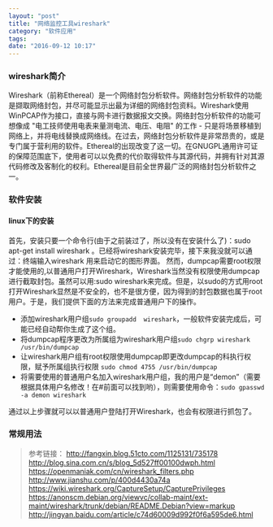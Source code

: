 ```yaml
---
layout: "post"
title: "网络监控工具wireshark"
category: "软件应用"
tags:  
date: "2016-09-12 10:17"
---
```


### wireshark简介

Wireshark（前称Ethereal）是一个网络封包分析软件。网络封包分析软件的功能是撷取网络封包，并尽可能显示出最为详细的网络封包资料。Wireshark使用WinPCAP作为接口，直接与网卡进行数据报文交换。网络封包分析软件的功能可想像成 "电工技师使用电表来量测电流、电压、电阻" 的工作 - 只是将场景移植到网络上，并将电线替换成网络线。在过去，网络封包分析软件是非常昂贵的，或是专门属于营利用的软件。Ethereal的出现改变了这一切。在GNUGPL通用许可证的保障范围底下，使用者可以以免费的代价取得软件与其源代码，并拥有针对其源代码修改及客制化的权利。Ethereal是目前全世界最广泛的网络封包分析软件之一。

<!-- more -->


### 软件安装

#### linux下的安装

首先，安装只要一个命令行(由于之前装过了，所以没有在安装什么了)：sudo apt-get install wireshark 。已经将wireshark安装完毕，接下来我没就可以通过：终端输入wireshark 用来启动它的图形界面。
然而，dumpcap需要root权限才能使用的,以普通用户打开Wireshark，Wireshark当然没有权限使用dumpcap进行截取封包。虽然可以用:sudo wireshark来完成。但是，以sudo的方式用root打开Wireshark显然是不安全的，也不是很方便，因为得到的封包数据也属于root用户。于是，我们提供下面的方法来完成普通用户下的操作。

- 添加wireshark用户组`sudo groupadd  wireshark`，一般软件安装完成后，可能已经自动帮你生成了这个组。
- 将dumpcap程序更改为所属组为wireshark用户组`sudo chgrp wireshark /usr/bin/dumpcap`
- 让wireshark用户组有root权限使用dumpcap即更改dumpcap的科执行权限，赋予所属组执行权限 `sudo chmod 4755 /usr/bin/dumpcap`
- 将需要使用的普通用户名加入wireshark用户组，我的用户是“demon”（需要根据具体用户名修改！在#前面可以找到哟），则需要使用命令：` sudo gpasswd -a demon wireshark `

通过以上步骤就可以以普通用户登陆打开Wireshark，也会有权限进行抓包了。

### 常规用法




> 参考链接：
> http://fangxin.blog.51cto.com/1125131/735178
> http://blog.sina.com.cn/s/blog_5d527ff00100dwph.html
> https://openmaniak.com/cn/wireshark_filters.php
> http://www.jianshu.com/p/400d4430a74a
> https://wiki.wireshark.org/CaptureSetup/CapturePrivileges
> https://anonscm.debian.org/viewvc/collab-maint/ext-maint/wireshark/trunk/debian/README.Debian?view=markup
> http://jingyan.baidu.com/article/c74d60009d992f0f6a595de6.html
